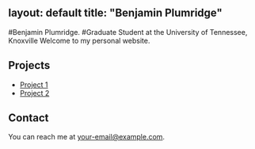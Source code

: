 layout: default
title: "Benjamin Plumridge"
---

#Benjamin Plumridge. 
#Graduate Student at the University of Tennessee, Knoxville
Welcome to my personal website.
## Projects
- [Project 1](https://link-to-project1.com)
- [Project 2](https://link-to-project2.com)

## Contact
You can reach me at [your-email@example.com](mailto:your-email@example.com).

